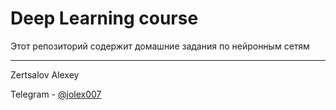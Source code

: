 # Deep Learning course

Этот репозиторий содержит домашние задания по нейронным сетям

---

Zertsalov Alexey

Telegram - [@jolex007](https://t.me/jolex007)
